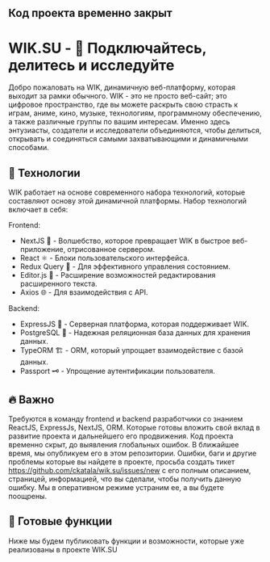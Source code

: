 ## Код проекта временно закрыт

# WIK.SU - 💚 Подключайтесь, делитесь и исследуйте
Добро пожаловать на WIK, динамичную веб-платформу, которая выходит за рамки обычного. WIK - это не просто веб-сайт; это цифровое пространство, где вы можете раскрыть свою страсть к играм, аниме, кино, музыке, технологиям, программному обеспечению, а также различные группы по вашим интересам. Именно здесь энтузиасты, создатели и исследователи объединяются, чтобы делиться, открывать и соединяться самыми захватывающими и динамичными способами.

## 🔧 Технологии
WIK работает на основе современного набора технологий, которые составляют основу этой динамичной платформы. Набор технологий включает в себя:

Frontend:

- NextJS 🚀 - Волшебство, которое превращает WIK в быстрое веб-приложение, отрисованное сервером.
- React ⚛️ - Блоки пользовательского интерфейса.
- Redux Query 🧰 - Для эффективного управления состоянием.
- Editor.js 📝 - Расширение возможностей редактирования расширенного текста.
- Axios 🌐 - Для взаимодействия с API.

Backend:

- ExpressJS 🦅 - Серверная платформа, которая поддерживает WIK.
- PostgreSQL 🐘 - Надежная реляционная база данных для хранения данных.
- TypeORM 🏗️ - ORM, который упрощает взаимодействие с базой данных.
- Passport 🗝️ - Упрощение аутентификации пользователя.

## 🔥 Важно

Требуются в команду frontend и backend разработчики со знанием ReactJS, ExpressJs, NextJS, ORM. Которые готовы вложить свой вклад в развитие проекта и дальнейшего его продвижения.
Код проекта временно скрыт, до выявления глобальных ошибок. В ближайшее время, мы опубликуем его в этом репозитории. 
Ошибки, баги и другие проблемы которые вы найдете в проекте, просьба создать тикет https://github.com/ckatala/wik.su/issues/new с его полным описанием, страницей, информацией, что вы сделали, чтобы получить данную ошибку. Мы в оперативном режиме устраним ее, а вы будете поощрены.  

## 🚀 Готовые функции
Ниже мы будем публиковать функции и возможности, которые уже реализованы в проекте WIK.SU
